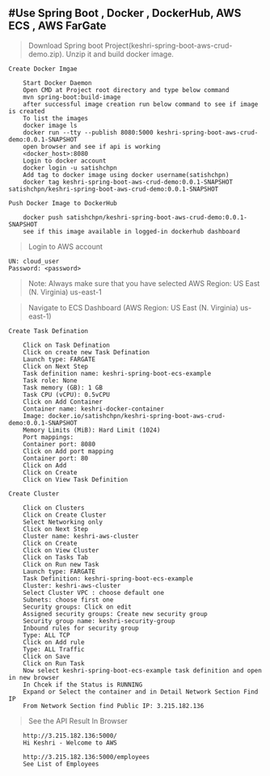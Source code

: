 #Use Spring Boot , Docker , DockerHub, AWS ECS , AWS FarGate
--------------------------------------------------------------------------------------------------------------------------------------------------------------------

> Download Spring boot Project(keshri-spring-boot-aws-crud-demo.zip). Unzip it and build docker image.

	Create Docker Imgae
	
		Start Docker Daemon
		Open CMD at Project root directory and type below command
		mvn spring-boot:build-image
		after successful image creation run below command to see if image is created
		To list the images
		docker image ls
		docker run --tty --publish 8080:5000 keshri-spring-boot-aws-crud-demo:0.0.1-SNAPSHOT
		open browser and see if api is working
		<docker_host>:8080
		Login to docker account
		docker login -u satishchpn
		Add tag to docker image using docker username(satishchpn)
		docker tag keshri-spring-boot-aws-crud-demo:0.0.1-SNAPSHOT satishchpn/keshri-spring-boot-aws-crud-demo:0.0.1-SNAPSHOT
	
	Push Docker Image to DockerHub
	
		docker push satishchpn/keshri-spring-boot-aws-crud-demo:0.0.1-SNAPSHOT
		see if this image available in logged-in dockerhub dashboard


> Login to AWS account

	UN: cloud_user
	Password: <password>
	
> Note: Always make sure that you have selected AWS Region: US East (N. Virginia) us-east-1

> Navigate to ECS Dashboard (AWS Region: US East (N. Virginia) us-east-1)
	
	Create Task Defination
	
		Click on Task Defination
		Click on create new Task Defination
		Launch type: FARGATE
		Click on Next Step
		Task definition name: keshri-spring-boot-ecs-example
		Task role: None
		Task memory (GB): 1 GB
		Task CPU (vCPU): 0.5vCPU
		Click on Add Container
		Container name: keshri-docker-container
		Image: docker.io/satishchpn/keshri-spring-boot-aws-crud-demo:0.0.1-SNAPSHOT
		Memory Limits (MiB): Hard Limit (1024)
		Port mappings: 
		Container port: 8080
		Click on Add port mapping
		Container port: 80
		Click on Add
		Click on Create
		Click on View Task Definition
	
	Create Cluster
	
		Click on Clusters
		Click on Create Cluster
		Select Networking only
		Click on Next Step
		Cluster name: keshri-aws-cluster
		Click on Create
		Click on View Cluster
		Click on Tasks Tab
		Click on Run new Task
		Launch type: FARGATE
		Task Definition: keshri-spring-boot-ecs-example
		Cluster: keshri-aws-cluster
		Select Cluster VPC : choose default one
		Subnets: choose first one
		Security groups: Click on edit
		Assigned security groups: Create new security group
		Security group name: keshri-security-group
		Inbound rules for security group
		Type: ALL TCP
		Click on Add rule
		Type: ALL Traffic
		Click on Save
		Click on Run Task
		Now select keshri-spring-boot-ecs-example task definition and open in new browser
		In Chcek if the Status is RUNNING
		Expand or Select the container and in Detail Network Section Find IP
		From Network Section find Public IP: 3.215.182.136
		

> See the API Result In Browser

		http://3.215.182.136:5000/
		Hi Keshri - Welcome to AWS
		
		http://3.215.182.136:5000/employees
		See List of Employees
	
